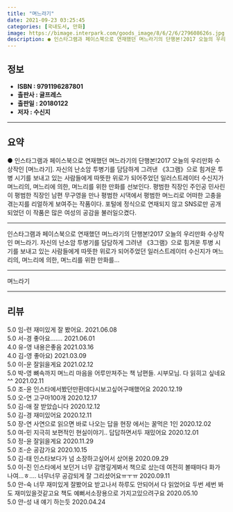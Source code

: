 ```yaml
---
title: "며느라기"
date: 2021-09-23 03:25:45
categories: [국내도서, 만화]
image: https://bimage.interpark.com/goods_image/8/6/2/6/279608626s.jpg
description: ● 인스타그램과 페이스북으로 연재했던 며느라기의 단행본!2017 오늘의 우리만화 수상작인 [며느라기]. 자신의 난소암 투병기를 담담하게 그려낸 《3그램》으로 힘겨운 투병 시기를 보내고 있는 사람들에게 따뜻한 위로가 되어주었던 일러스트레이터 수신지가 며느리의, 며느리에 의한, 며느리를
---
```


## **정보**

- **ISBN : 9791196287801**
- **출판사 : 귤프레스**
- **출판일 : 20180122**
- **저자 : 수신지**

------



## **요약**

●  인스타그램과 페이스북으로 연재했던 며느라기의 단행본!2017 오늘의 우리만화 수상작인 [며느라기]. 자신의 난소암 투병기를 담담하게 그려낸 《3그램》으로 힘겨운 투병 시기를 보내고 있는 사람들에게 따뜻한 위로가 되어주었던 일러스트레이터 수신지가 며느리의, 며느리에 의한, 며느리를 위한 만화를 선보인다. 평범한 직장인 주인공 민사린이 평범한 직장인 남편 무구영을 만나 평범한 시댁에서 평범한 며느리로 어떠한 고충을 겪는지를 리얼하게 보여주는 작품이다. 포털에 정식으로 연재되지 않고 SNS로만 공개되었던 이 작품은 많은 여성의 공감을 불러일으켰다.

------

인스타그램과 페이스북으로 연재했던 며느라기의 단행본!2017 오늘의 우리만화 수상작인 며느라기. 자신의 난소암 투병기를 담담하게 그려낸 《3그램》으로 힘겨운 투병 시기를 보내고 있는 사람들에게 따뜻한 위로가 되어주었던 일러스트레이터 수신지가 며느리의, 며느리에 의한, 며느리를 위한 만화를... 

------


며느라기 

------


## **리뷰** 

5.0 임-련 재미있게 잘 봤어요. 2021.06.08 <br/>5.0 서-경 좋아요....... 2021.06.01 <br/>4.0 유-영 내용은좋음 2021.03.16 <br/>4.0 김-영 좋아요) 2021.03.09 <br/>5.0 이-운 잘읽을게요 2021.02.12 <br/>5.0 박-영 뼈속까지 며느리 마음을 어루만져주는 책
남편들. 시부모님. 다 읽히고 싶네요^^ 2021.02.11 <br/>5.0 조-윤 인스타에서봤던만환데다시보고싶어구매했어요 2020.12.19 <br/>5.0 오-연 고구마100개 2020.12.17 <br/>5.0 김-애 잘 받았습니다  2020.12.12 <br/>5.0 김-경 재미있어요 2020.12.11 <br/>5.0 장-연 사연으로 읽으면 바로 나오는 답을 현장 에서는 꿀먹은 1인 2020.12.02 <br/>5.0 여-민 지극히 보편적인 현실이야기.. 답답하면서두 재밌어요 2020.12.01 <br/>5.0 정-윤 잘읽을게요 2020.11.29 <br/>5.0 조-순 공감가요 2020.10.15 <br/>5.0 김-태 인스타보다가 넘 소장하고싶어서 샀어용 2020.09.29 <br/>5.0 이-진 인스타에서 보던거 너무 감명깊게봐서 책으로 샀는데 여전히 볼때마다 화가나여...ㅎ.... 너무너무 공감되게 잘 그리셨어요ㅠㅜㅠ 2020.09.11 <br/>5.0 안-숙 너무 재미있게  잘봤어요 받고나서 하루도 안되어서 다 읽었어요 두번 세번 봐도 재미있을것같고요
책도 예뻐서소장용으로 가지고있으려구요 2020.05.10 <br/>5.0 안-성 내 얘기 하는듯 2020.04.24 <br/>